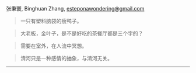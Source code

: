 张秉寰, Binghuan Zhang, esteponawondering@gmail.com

> 一只有塑料脑袋的瘦鸭子。

> 大老板，金叶子，是不是好吃的茶餐厅都是三个字的？

> 需要在室外，在人流中冥想。 

> 清河只是一种感情的抽象，与清河无关。

---
